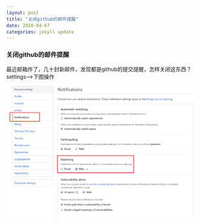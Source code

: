 ```yaml
---
layout: post
title: "关闭github的邮件提醒"
date: 2018-04-07
categories: jekyll update
---
```

### 关闭github的邮件提醒

最近邮箱炸了，几十封新邮件，发现都是github的提交提醒，怎样关闭这东西？
settings-->下图操作

<img src="/images/posts/za/1523113808024.png" >